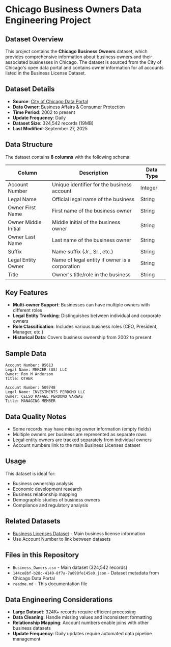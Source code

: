 # Chicago Business Owners Data Engineering Project

## Dataset Overview

This project contains the **Chicago Business Owners** dataset, which provides comprehensive information about business owners and their associated businesses in Chicago. The dataset is sourced from the City of Chicago's open data portal and contains owner information for all accounts listed in the Business License Dataset.

## Dataset Details

- **Source**: [City of Chicago Data Portal](https://data.cityofchicago.org/d/ezma-pppn)
- **Data Owner**: Business Affairs & Consumer Protection
- **Time Period**: 2002 to present
- **Update Frequency**: Daily
- **Dataset Size**: 324,542 records (19MB)
- **Last Modified**: September 27, 2025

## Data Structure

The dataset contains **8 columns** with the following schema:

| Column | Description | Data Type |
|--------|-------------|-----------|
| Account Number | Unique identifier for the business account | Integer |
| Legal Name | Official legal name of the business | String |
| Owner First Name | First name of the business owner | String |
| Owner Middle Initial | Middle initial of the business owner | String |
| Owner Last Name | Last name of the business owner | String |
| Suffix | Name suffix (Jr., Sr., etc.) | String |
| Legal Entity Owner | Name of legal entity if owner is a corporation | String |
| Title | Owner's title/role in the business | String |

## Key Features

- **Multi-owner Support**: Businesses can have multiple owners with different roles
- **Legal Entity Tracking**: Distinguishes between individual and corporate owners
- **Role Classification**: Includes various business roles (CEO, President, Manager, etc.)
- **Historical Data**: Covers business ownership from 2002 to present

## Sample Data

```
Account Number: 85613
Legal Name: MERCER (US) LLC
Owner: Ron M Anderson
Title: OTHER

Account Number: 509748  
Legal Name: INVESTMENTS PERDOMO LLC
Owner: CELSO RAFAEL PERDOMO VARGAS
Title: MANAGING MEMBER
```

## Data Quality Notes

- Some records may have missing owner information (empty fields)
- Multiple owners per business are represented as separate rows
- Legal entity owners are tracked separately from individual owners
- Account numbers link to the main Business Licenses dataset

## Usage

This dataset is ideal for:
- Business ownership analysis
- Economic development research
- Business relationship mapping
- Demographic studies of business owners
- Compliance and regulatory analysis

## Related Datasets

- [Business Licenses Dataset](https://data.cityofchicago.org/dataset/Business-Licenses/r5kz-chrr) - Main business license information
- Use Account Number to link between datasets

## Files in this Repository

- `Business_Owners.csv` - Main dataset (324,542 records)
- `144ce8bf-b28c-4149-8f7a-7a098fe145e0.json` - Dataset metadata from Chicago Data Portal
- `readme.md` - This documentation file

## Data Engineering Considerations

- **Large Dataset**: 324K+ records require efficient processing
- **Data Cleaning**: Handle missing values and inconsistent formatting
- **Relationship Mapping**: Account numbers enable joins with other business datasets
- **Update Frequency**: Daily updates require automated data pipeline management